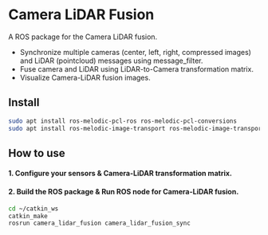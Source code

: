 # Camera LiDAR Fusion
A ROS package for the Camera LiDAR fusion.
- Synchronize multiple cameras (center, left, right, compressed images) and LiDAR (pointcloud) messages using message_filter.
- Fuse camera and LiDAR using LiDAR-to-Camera transformation matrix.
- Visualize Camera-LiDAR fusion images.

## Install
```bash
sudo apt install ros-melodic-pcl-ros ros-melodic-pcl-conversions 
sudo apt install ros-melodic-image-transport ros-melodic-image-transport-plugins
```

## How to use
#### 1. Configure your sensors & Camera-LiDAR transformation matrix.
#### 2. Build the ROS package & Run ROS node for Camera-LiDAR fusion.
```bash
cd ~/catkin_ws
catkin_make
rosrun camera_lidar_fusion camera_lidar_fusion_sync
```

